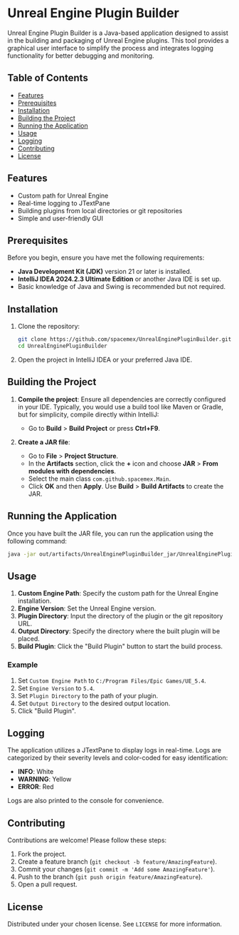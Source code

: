 # Unreal Engine Plugin Builder

Unreal Engine Plugin Builder is a Java-based application designed to assist in the building and packaging of Unreal Engine plugins. This tool provides a graphical user interface to simplify the process and integrates logging functionality for better debugging and monitoring.

## Table of Contents
- [Features](#features)
- [Prerequisites](#prerequisites)
- [Installation](#installation)
- [Building the Project](#building-the-project)
- [Running the Application](#running-the-application)
- [Usage](#usage)
- [Logging](#logging)
- [Contributing](#contributing)
- [License](#license)

## Features
- Custom path for Unreal Engine
- Real-time logging to JTextPane
- Building plugins from local directories or git repositories
- Simple and user-friendly GUI

## Prerequisites
Before you begin, ensure you have met the following requirements:
- **Java Development Kit (JDK)** version 21 or later is installed.
- **IntelliJ IDEA 2024.2.3 Ultimate Edition** or another Java IDE is set up.
- Basic knowledge of Java and Swing is recommended but not required.

## Installation
1. Clone the repository:
    ```sh
    git clone https://github.com/spacemex/UnrealEnginePluginBuilder.git
    cd UnrealEnginePluginBuilder
    ```
2. Open the project in IntelliJ IDEA or your preferred Java IDE.

## Building the Project
1. **Compile the project**:
   Ensure all dependencies are correctly configured in your IDE. Typically, you would use a build tool like Maven or Gradle, but for simplicity, compile directly within IntelliJ:
    - Go to **Build** > **Build Project** or press **Ctrl+F9**.

2. **Create a JAR file**:
    - Go to **File** > **Project Structure**.
    - In the **Artifacts** section, click the **+** icon and choose **JAR** > **From modules with dependencies**.
    - Select the main class `com.github.spacemex.Main`.
    - Click **OK** and then **Apply**. Use **Build** > **Build Artifacts** to create the JAR.

## Running the Application
Once you have built the JAR file, you can run the application using the following command:
```sh
java -jar out/artifacts/UnrealEnginePluginBuilder_jar/UnrealEnginePluginBuilder.jar
```

## Usage
1. **Custom Engine Path**: Specify the custom path for the Unreal Engine installation.
2. **Engine Version**: Set the Unreal Engine version.
3. **Plugin Directory**: Input the directory of the plugin or the git repository URL.
4. **Output Directory**: Specify the directory where the built plugin will be placed.
5. **Build Plugin**: Click the "Build Plugin" button to start the build process.

### Example
1. Set `Custom Engine Path` to `C:/Program Files/Epic Games/UE_5.4`.
2. Set `Engine Version` to `5.4`.
3. Set `Plugin Directory` to the path of your plugin.
4. Set `Output Directory` to the desired output location.
5. Click "Build Plugin".

## Logging
The application utilizes a JTextPane to display logs in real-time. Logs are categorized by their severity levels and color-coded for easy identification:
- **INFO**: White
- **WARNING**: Yellow
- **ERROR**: Red

Logs are also printed to the console for convenience.

## Contributing
Contributions are welcome! Please follow these steps:
1. Fork the project.
2. Create a feature branch (`git checkout -b feature/AmazingFeature`).
3. Commit your changes (`git commit -m 'Add some AmazingFeature'`).
4. Push to the branch (`git push origin feature/AmazingFeature`).
5. Open a pull request.

## License
Distributed under your chosen license. See `LICENSE` for more information.